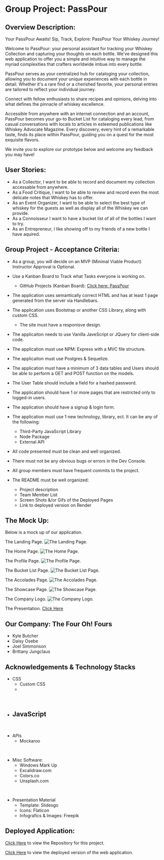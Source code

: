 # Group Project: PassPour

## Overview Description:
Your PassPour Awaits! 
Sip, Track, Explore: PassPour Your Whiskey Journey!

Welcome to PassPour: your personal assistant for tracking your Whiskey Collection and capturing your thoughts on each bottle. We've designed this web application to offer you a simple and intuitive way to manage the myriad complexities that crafters worldwide imbue into every bottle.

PassPour serves as your centralized hub for cataloging your collection, allowing you to document your unique experiences with each bottle in detail. Whether it's a rare find or a cherished favorite, your personal entries are tailored to reflect your individual journey.

Connect with fellow enthusiasts to share recipes and opinions, delving into what defines the pinnacle of whiskey excellence.

Accessible from anywhere with an internet connection and an account, PassPour becomes your go-to Bucket List for cataloging every lead, from casual conversations with locals to articles in esteemed publications like Whiskey Advocate Magazine. Every discovery, every hint of a remarkable taste, finds its place within PassPour, guiding you on a quest for the most exquisite flavors.

We invite you to explore our prototype below and welcome any feedback you may have!

## User Stories:
- As a Collector, I want to be able to record and document my collection accessable from anywhere.
- As a Food Critique, I want to be able to review and record even the most delicate notes that Whiskey has to offer.
- As an Event Organizer, I want to be able to select the best type of whiskey for the guests as well as display all of the Whiskey we can provide.
- As a Connoisseur I want to have a bucket list of all of the bottles I want to try.
- As an Entrepreneur, I like showing off to my friends of a new bottle I have aquired.


## Group Project - Acceptance Criteria:

 - As a group, you will decide on an MVP (Minimal Viable Product) Instructor Approval is Optional. 

 - Use a Kanban Board to Track what Tasks everyone is working on.
    - GitHub Projects (Kanban Board): [Click here: PassPour](https://github.com/users/Kylebutcher/projects/1/views/1)

- The application uses semantically correct HTML and has at least 1 page generated from the server via Handlebars.

- The application uses Bootstrap or another CSS Library, along with custom CSS.
  - The site must have a responisve design.

- The applicaiton needs to use Vanilla JaveScript or JQuery for client-side code.

- The application must use NPM: Express with a MVC file structure.

- The applicaiton must use Postgres & Sequelize. 

- The application must have a minimum of 3 data tables and Users should be able to perform a GET and POST function on the models. 

- The User Table should include a field for a hashed password.

- The application should have 1 or more pages that are restricted only to logged-in users.

- The application should have a signup & login form.

- The application must use 1 new technology, library, ect. It can be any of the following:
  - Third-Party JavaScript Library
  - Node Package
  - External API

- All code presented must be clean and well organized.

- There must not be any obvious bugs or errors in the Dev Console.

- All group members must have frequent commits to the project. 

- The README must be well organized:
   - Project description
   - Team Member List
   - Screen Shots &/or Gifs of the Deployed Pages
   - Link to deployed version on Render

## The Mock Up:

Below is a mock up of our application.

The Landing Page.
![The Landing Page.](file-name)

The Home Page.
![The Home Page.](file-name)

The Profile Page.
![The Profile Page.](file-name)

The Bucket List Page.
![The Bucket List Page.](file-name)

The Accolades Page.
![The Accolades Page.](file-name)

The Showcase Page.
![The Showcase Page.](file-name)

The Company Logo.
![The Company Logo.](file-name)

The Presentation.
[Click Here](https://docs.google.com/presentation/d/1PZod7cFC514Nm8cUHe_S90AkSyS826IWOuSfVPcc48s/edit?usp=sharing) 

## Our Company: The Four Oh! Fours
- Kyle Butcher
- Daisy Osebe
- Joel Simmonson
- Brittany Jungclaus

## Acknowledgements & Technology Stacks
- CSS
   - Custom CSS
   - 

<br>

- JavaScript
   - 

<br>

- APIs
   - Mockaroo

<br>

- Misc Software:
   - Windows Mark Up
   - Excalidraw.com
   - Colors.co
   - Unsplash.com 

<br>

- Presentation Material
   - Template: Slidesgo
   - Icons: Flaticon
   - Infografics & Images: Freepik



## Deployed Application:
[Click Here](https://github.com/Kylebutcher/passpour) to view the Repository for this project.

[Click Here](link-to-deployed-page) to view the deployed version of the web application. 



